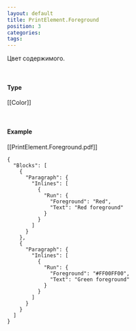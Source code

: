 ```yaml
---
layout: default
title: PrintElement.Foreground
position: 3
categories: 
tags: 
---
```


Цвет содержимого.

   

#### Type

[[Color]]

   

#### Example

[[PrintElement.Foreground.pdf]]  


```
{
  "Blocks": [
    {
      "Paragraph": {
        "Inlines": [
          {
            "Run": {
              "Foreground": "Red",
              "Text": "Red foreground"
            }
          }
        ]
      }
    },
    {
      "Paragraph": {
        "Inlines": [
          {
            "Run": {
              "Foreground": "#FF00FF00",
              "Text": "Green foreground"
            }
          }
        ]
      }
    }
  ]
}
```

  


  


